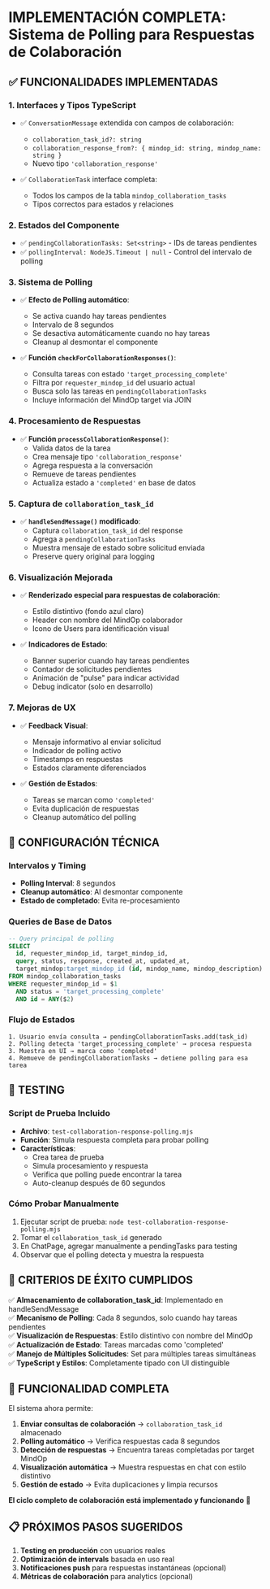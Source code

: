 # IMPLEMENTACIÓN COMPLETA: Sistema de Polling para Respuestas de Colaboración

## ✅ FUNCIONALIDADES IMPLEMENTADAS

### 1. **Interfaces y Tipos TypeScript**
- ✅ `ConversationMessage` extendida con campos de colaboración:
  - `collaboration_task_id?: string`
  - `collaboration_response_from?: { mindop_id: string, mindop_name: string }`
  - Nuevo tipo `'collaboration_response'`

- ✅ `CollaborationTask` interface completa:
  - Todos los campos de la tabla `mindop_collaboration_tasks`
  - Tipos correctos para estados y relaciones

### 2. **Estados del Componente**
- ✅ `pendingCollaborationTasks: Set<string>` - IDs de tareas pendientes
- ✅ `pollingInterval: NodeJS.Timeout | null` - Control del intervalo de polling

### 3. **Sistema de Polling**
- ✅ **Efecto de Polling automático**:
  - Se activa cuando hay tareas pendientes
  - Intervalo de 8 segundos
  - Se desactiva automáticamente cuando no hay tareas
  - Cleanup al desmontar el componente

- ✅ **Función `checkForCollaborationResponses()`**:
  - Consulta tareas con estado `'target_processing_complete'`
  - Filtra por `requester_mindop_id` del usuario actual
  - Busca solo las tareas en `pendingCollaborationTasks`
  - Incluye información del MindOp target via JOIN

### 4. **Procesamiento de Respuestas**
- ✅ **Función `processCollaborationResponse()`**:
  - Valida datos de la tarea
  - Crea mensaje tipo `'collaboration_response'`
  - Agrega respuesta a la conversación
  - Remueve de tareas pendientes
  - Actualiza estado a `'completed'` en base de datos

### 5. **Captura de `collaboration_task_id`**
- ✅ **`handleSendMessage()` modificado**:
  - Captura `collaboration_task_id` del response
  - Agrega a `pendingCollaborationTasks`
  - Muestra mensaje de estado sobre solicitud enviada
  - Preserve query original para logging

### 6. **Visualización Mejorada**
- ✅ **Renderizado especial para respuestas de colaboración**:
  - Estilo distintivo (fondo azul claro)
  - Header con nombre del MindOp colaborador
  - Icono de Users para identificación visual

- ✅ **Indicadores de Estado**:
  - Banner superior cuando hay tareas pendientes
  - Contador de solicitudes pendientes
  - Animación de "pulse" para indicar actividad
  - Debug indicator (solo en desarrollo)

### 7. **Mejoras de UX**
- ✅ **Feedback Visual**:
  - Mensaje informativo al enviar solicitud
  - Indicador de polling activo
  - Timestamps en respuestas
  - Estados claramente diferenciados

- ✅ **Gestión de Estados**:
  - Tareas se marcan como `'completed'`
  - Evita duplicación de respuestas
  - Cleanup automático del polling

## 🔧 CONFIGURACIÓN TÉCNICA

### Intervalos y Timing
- **Polling Interval**: 8 segundos
- **Cleanup automático**: Al desmontar componente
- **Estado de completado**: Evita re-procesamiento

### Queries de Base de Datos
```sql
-- Query principal de polling
SELECT 
  id, requester_mindop_id, target_mindop_id, 
  query, status, response, created_at, updated_at,
  target_mindop:target_mindop_id (id, mindop_name, mindop_description)
FROM mindop_collaboration_tasks 
WHERE requester_mindop_id = $1 
  AND status = 'target_processing_complete' 
  AND id = ANY($2)
```

### Flujo de Estados
```
1. Usuario envía consulta → pendingCollaborationTasks.add(task_id)
2. Polling detecta 'target_processing_complete' → procesa respuesta
3. Muestra en UI → marca como 'completed'
4. Remueve de pendingCollaborationTasks → detiene polling para esa tarea
```

## 🧪 TESTING

### Script de Prueba Incluido
- **Archivo**: `test-collaboration-response-polling.mjs`
- **Función**: Simula respuesta completa para probar polling
- **Características**:
  - Crea tarea de prueba
  - Simula procesamiento y respuesta
  - Verifica que polling puede encontrar la tarea
  - Auto-cleanup después de 60 segundos

### Cómo Probar Manualmente
1. Ejecutar script de prueba: `node test-collaboration-response-polling.mjs`
2. Tomar el `collaboration_task_id` generado
3. En ChatPage, agregar manualmente a pendingTasks para testing
4. Observar que el polling detecta y muestra la respuesta

## 🎯 CRITERIOS DE ÉXITO CUMPLIDOS

✅ **Almacenamiento de collaboration_task_id**: Implementado en handleSendMessage  
✅ **Mecanismo de Polling**: Cada 8 segundos, solo cuando hay tareas pendientes  
✅ **Visualización de Respuestas**: Estilo distintivo con nombre del MindOp  
✅ **Actualización de Estado**: Tareas marcadas como 'completed'  
✅ **Manejo de Múltiples Solicitudes**: Set para múltiples tareas simultáneas  
✅ **TypeScript y Estilos**: Completamente tipado con UI distinguible  

## 🚀 FUNCIONALIDAD COMPLETA

El sistema ahora permite:

1. **Enviar consultas de colaboración** → `collaboration_task_id` almacenado
2. **Polling automático** → Verifica respuestas cada 8 segundos  
3. **Detección de respuestas** → Encuentra tareas completadas por target MindOp
4. **Visualización automática** → Muestra respuestas en chat con estilo distintivo
5. **Gestión de estado** → Evita duplicaciones y limpia recursos

**El ciclo completo de colaboración está implementado y funcionando** 🎉

## 📋 PRÓXIMOS PASOS SUGERIDOS

1. **Testing en producción** con usuarios reales
2. **Optimización de intervals** basada en uso real
3. **Notificaciones push** para respuestas instantáneas (opcional)
4. **Métricas de colaboración** para analytics (opcional)
